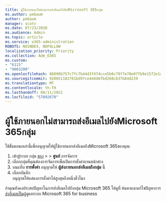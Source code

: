 ```yaml
---
title: ผู้ใช้ภายนอกไม่สามารถส่งอีเมลไปยังMicrosoft 365กลุ่ม
ms.author: pebaum
author: pebaum
manager: scotv
ms.date: 07/23/2020
ms.audience: Admin
ms.topic: article
ms.service: o365-administration
ROBOTS: NOINDEX, NOFOLLOW
localization_priority: Priority
ms.collection: Adm_O365
ms.custom:
- "6115"
- "9003200"
ms.openlocfilehash: 88890b757c7fc7b44d3f474cce5b8c79f7e78e07fb9e1572e1a27f8f17e36274
ms.sourcegitcommit: 920051182781bd97ce4d4d6fbd268cb37b84d239
ms.translationtype: MT
ms.contentlocale: th-TH
ms.lasthandoff: 08/11/2021
ms.locfileid: "57892670"
---
```

# <a name="external-users-cant-send-email-to-microsoft-365-group"></a>ผู้ใช้ภายนอกไม่สามารถส่งอีเมลไปยังMicrosoft 365กลุ่ม

ใช้ขั้นตอนเหล่านี้เพื่ออนุญาตให้ผู้ใช้ภายนอกส่งอีเมลถึงMicrosoft 365ของคุณ:

1. เข้าสู่ระบบ กลุ่ม [ของ](https://admin.microsoft.com/)  >    >  **ศูนย์** การจัดการ
2. เลือกกลุ่มที่คุณต้องการจัดการเพื่อเปิดการตั้งค่าบานหน้าต่าง
3. บนแท็บ **การตั้งค่า** อนุญาตให้ **ผู้ส่งภายนอกส่งอีเมลถึงกลุ่ม** นี้
4. เลือกบันทึก</br>
    อนุญาตให้แสดงการตั้งค่าได้สูงสุดถึงหนึ่งชั่วโมง 

ถ้าคุณยังคงประสบปัญหาในการส่งอีเมลไปยังกลุ่ม Microsoft 365 ให้ดูที่ ค้นหาและแก้ไขปัญหาการ[ส่งอีเมลเป็น](https://docs.microsoft.com/exchange/troubleshoot/email-delivery/email-delivery-issues)ผู้ดูแลระบบ Microsoft 365 for business
